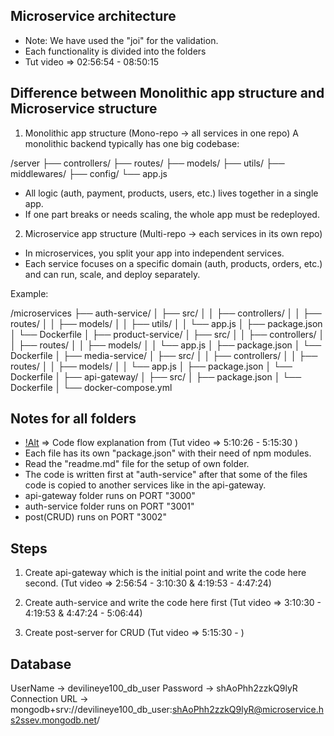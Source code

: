 ## Microservice architecture
- Note: We have used the "joi" for the validation.
- Each functionality is divided into the folders
- Tut video => 02:56:54 - 08:50:15

## Difference between Monolithic app structure and Microservice structure

1. Monolithic app structure (Mono-repo -> all services in one repo)
A monolithic backend typically has one big codebase:

/server
 ├── controllers/
 ├── routes/
 ├── models/
 ├── utils/
 ├── middlewares/
 ├── config/
 └── app.js

- All logic (auth, payment, products, users, etc.) lives together in a single app.
- If one part breaks or needs scaling, the whole app must be redeployed.

2. Microservice app structure (Multi-repo -> each services in its own repo)
- In microservices, you split your app into independent services.
- Each service focuses on a specific domain (auth, products, orders, etc.) and can run, scale, and deploy separately.

Example:

/microservices
 ├── auth-service/
 │    ├── src/
 │    │    ├── controllers/
 │    │    ├── routes/
 │    │    ├── models/
 │    │    ├── utils/
 │    │    └── app.js
 │    ├── package.json
 │    └── Dockerfile
 │
 ├── product-service/
 │    ├── src/
 │    │    ├── controllers/
 │    │    ├── routes/
 │    │    ├── models/
 │    │    └── app.js
 │    ├── package.json
 │    └── Dockerfile
 │
 ├── media-service/
 │    ├── src/
 │    │    ├── controllers/
 │    │    ├── routes/
 │    │    ├── models/
 │    │    └── app.js
 │    ├── package.json
 │    └── Dockerfile
 │
 ├── api-gateway/
 │    ├── src/
 │    ├── package.json
 │    └── Dockerfile
 │
 └── docker-compose.yml


 ## Notes for all folders
- [!Alt](./Code-flow.png) => Code flow explanation from (Tut video => 5:10:26 - 5:15:30 )
- Each file has its own "package.json" with their need of npm modules. 
- Read the "readme.md" file for the setup of own folder.
- The code is written first at "auth-service" after that some of the files code is copied to another services like in the api-gateway.
- api-gateway folder runs on PORT "3000"
- auth-service folder runs on PORT "3001"
- post(CRUD) runs on PORT "3002"

## Steps
 1. Create api-gateway which is the initial point and write the code here second.
 (Tut video => 2:56:54 - 3:10:30 & 4:19:53 - 4:47:24)

 2. Create auth-service and write the code here first
 (Tut video => 3:10:30 - 4:19:53 & 4:47:24 - 5:06:44)

 3. Create post-server for CRUD
 (Tut video => 5:15:30 - )


 ## Database 
 UserName -> devilineye100_db_user
 Password -> shAoPhh2zzkQ9lyR
 Connection URL -> mongodb+srv://devilineye100_db_user:shAoPhh2zzkQ9lyR@microservice.hs2ssev.mongodb.net/


